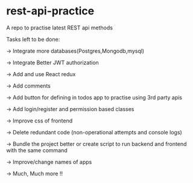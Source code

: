 # rest-api-practice

A repo to practise latest REST api methods

Tasks left to be done:

-> Integrate more databases(Postgres,Mongodb,mysql)

-> Integrate Better JWT authorization

-> Add and use React redux

-> Add comments

-> Add button for defining in todos app to practise using 3rd party apis

-> Add login/register and permission based classes

-> Improve css of frontend

-> Delete redundant code (non-operational attempts and console logs)

-> Bundle the project better or create script to run backend and frontend with the same command

-> Improve/change names of apps

-> Much, Much more !!
